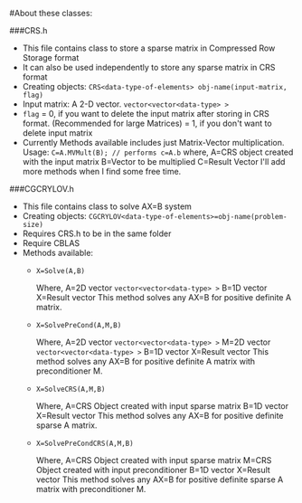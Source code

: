 #About these classes:

###CRS.h

* This file contains class to store a sparse matrix in Compressed Row Storage format
* It can also be used independently to store any sparse matrix in CRS format
* Creating objects: ```CRS<data-type-of-elements> obj-name(input-matrix, flag)```
* Input matrix: A 2-D vector. ```vector<vector<data-type> >```
* ```flag``` = 0, if you want to delete the input matrix after storing in CRS format. (Recommended for large Matrices)
			 = 1, if you don't want to delete input matrix
* Currently Methods available includes just Matrix-Vector multiplication. Usage:
			```C=A.MVMult(B); // performs c=A.b```
				where,
					A=CRS object created with the input matrix
					B=Vector to be multiplied
					C=Result Vector
	I'll add more methods when I find some free time.

###CGCRYLOV.h

* This file contains class to solve AX=B system
* Creating objects: ```CGCRYLOV<data-type-of-elements>=obj-name(problem-size)```
* Requires CRS.h to be in the same folder
* Require CBLAS
* Methods available:
	* ``` X=Solve(A,B) ```

		Where,
			A=2D vector ```vector<vector<data-type> >```
			B=1D vector
			X=Result vector
		This method solves any AX=B for positive definite A matrix.

	* ``` X=SolvePreCond(A,M,B) ```

		Where,
			A=2D vector ```vector<vector<data-type> >```
			M=2D vector ```vector<vector<data-type> >```
			B=1D vector
			X=Result vector
		This method solves any AX=B for positive definite A matrix with preconditioner M.

	* ``` X=SolveCRS(A,M,B) ```

		Where,
			A=CRS Object created with input sparse matrix
			B=1D vector
			X=Result vector
		This method solves any AX=B for positive definite sparse A matrix.

	* ``` X=SolvePreCondCRS(A,M,B) ```

		Where,
			A=CRS Object created with input sparse matrix
			M=CRS Object created with input preconditioner
			B=1D vector
			X=Result vector
		This method solves any AX=B for positive definite sparse A matrix with preconditioner M.
